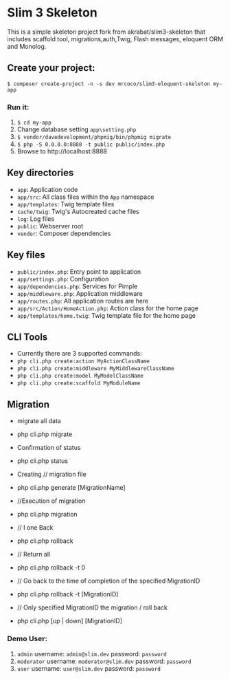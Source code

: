 # Slim 3 Skeleton

This is a simple skeleton project fork from akrabat/slim3-skeleton that includes scaffold tool, migrations,auth,Twig, Flash messages, eloquent ORM and Monolog.

## Create your project:

    $ composer create-project -n -s dev mrcoco/slim3-eloquent-skeleton my-app

### Run it:

1. `$ cd my-app`
2. Change database setting `app\setting.php`
3. `$ vendor/davedevelopment/phpmig/bin/phpmig migrate`
4. `$ php -S 0.0.0.0:8888 -t public public/index.php`
5. Browse to http://localhost:8888

## Key directories

* `app`: Application code
* `app/src`: All class files within the `App` namespace
* `app/templates`: Twig template files
* `cache/twig`: Twig's Autocreated cache files
* `log`: Log files
* `public`: Webserver root
* `vendor`: Composer dependencies

## Key files

* `public/index.php`: Entry point to application
* `app/settings.php`: Configuration
* `app/dependencies.php`: Services for Pimple
* `app/middleware.php`: Application middleware
* `app/routes.php`: All application routes are here
* `app/src/Action/HomeAction.php`: Action class for the home page
* `app/templates/home.twig`: Twig template file for the home page

## CLI Tools
* Currently there are 3 supported commands:
* `php cli.php create:action MyActionClassName`
* `php cli.php create:middleware MyMiddlewareClassName`
* `php cli.php create:model MyModelClassName`
* `php cli.php create:scaffold MyModuleName`


## Migration
*  migrate all data
* php cli.php migrate

* Confirmation of status
* php cli.php status

* Creating // migration file
* php cli.php generate [MigrationName]

* //Execution of migration
* php cli.php migration

* // I one Back
* php cli.php rollback

* // Return all
* php cli.php rollback -t 0

* // Go back to the time of completion of the specified MigrationID
* php cli.php rollback -t [MigrationID]

* // Only specified MigrationID the migration / roll back
* php cli.php [up | down] [MigrationID]

### Demo User:

1. `admin` username: `admin@slim.dev` password: `password` 
2. `moderator` username: `moderator@slim.dev` password: `password` 
3. `user` username: `user@slim.dev` password: `password` 
